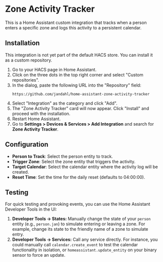 # Zone Activity Tracker

This is a Home Assistant custom integration that tracks when a person enters a specific zone and logs this activity to a persistent calendar.

## Installation

This integration is not yet part of the default HACS store. You can install it as a custom repository.

1.  Go to your HACS page in Home Assistant.
2.  Click on the three dots in the top right corner and select "Custom repositories".
3.  In the dialog, paste the following URL into the "Repository" field:
    ```
    https://github.com/jandahl/home-assistant-zone-activity-tracker
    ```
4.  Select "Integration" as the category and click "Add".
5.  The "Zone Activity Tracker" card will now appear. Click "Install" and proceed with the installation.
6.  Restart Home Assistant.
7.  Go to **Settings > Devices & Services > Add Integration** and search for **Zone Activity Tracker**.

## Configuration

-   **Person to Track**: Select the person entity to track.
-   **Trigger Zone**: Select the zone entity that triggers the activity.
-   **Target Calendar**: Select the calendar entity where the activity log will be created.
-   **Reset Time**: Set the time for the daily reset (defaults to 04:00:00).

## Testing

For quick testing and provoking events, you can use the Home Assistant Developer Tools in the UI:

1.  **Developer Tools -> States:** Manually change the state of your `person` entity (e.g., `person.jan`) to simulate entering or leaving a zone. For example, change its state to the friendly name of a zone to simulate entry.
2.  **Developer Tools -> Services:** Call any service directly. For instance, you could manually call `calendar.create_event` to test the calendar functionality in isolation, or `homeassistant.update_entity` on your binary sensor to force an update.
